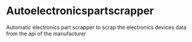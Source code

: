 # Autoelectronicspartscrapper
Automatic electronics part scrapper to scrap the electronics devices data from the api of the manufacturer 
